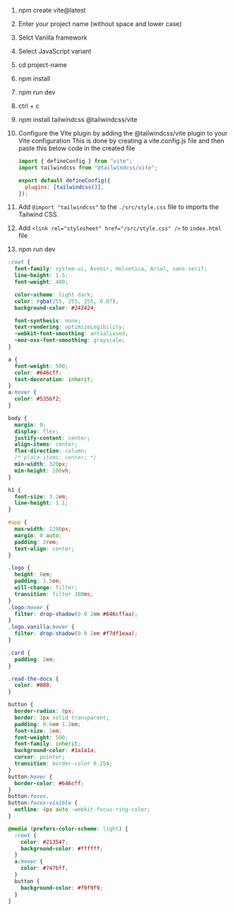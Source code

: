 1. npm create vite@latest
2. Enter your project name (without space and lower case)
3. Selct Vanilla framework
4. Select JavaScript variant
5. cd project-name
6. npm install
7. npm run dev
8. ctrl + c
9. npm install tailwindcss @tailwindcss/vite
10. Configure the Vite plugin by adding the @tailwindcss/vite plugin to your Vite configuration
    This is done by creating a vite.config.js file and then paste this below code in the created file

    ```js
    import { defineConfig } from "vite";
    import tailwindcss from "@tailwindcss/vite";

    export default defineConfig({
      plugins: [tailwindcss()],
    });
    ```

11. Add `@import "tailwindcss"` to the `./src/style.css` file to imports the Tailwind CSS.
12. Add `<link rel="stylesheet" href="/src/style.css" />` to `index.html` file
13. npm run dev

```css
:root {
  font-family: system-ui, Avenir, Helvetica, Arial, sans-serif;
  line-height: 1.5;
  font-weight: 400;

  color-scheme: light dark;
  color: rgba(255, 255, 255, 0.87);
  background-color: #242424;

  font-synthesis: none;
  text-rendering: optimizeLegibility;
  -webkit-font-smoothing: antialiased;
  -moz-osx-font-smoothing: grayscale;
}

a {
  font-weight: 500;
  color: #646cff;
  text-decoration: inherit;
}
a:hover {
  color: #535bf2;
}

body {
  margin: 0;
  display: flex;
  justify-content: center;
  align-items: center;
  flex-direction: column;
  /* place-items: center; */
  min-width: 320px;
  min-height: 100vh;
}

h1 {
  font-size: 3.2em;
  line-height: 1.1;
}

#app {
  max-width: 1280px;
  margin: 0 auto;
  padding: 2rem;
  text-align: center;
}

.logo {
  height: 6em;
  padding: 1.5em;
  will-change: filter;
  transition: filter 300ms;
}
.logo:hover {
  filter: drop-shadow(0 0 2em #646cffaa);
}
.logo.vanilla:hover {
  filter: drop-shadow(0 0 2em #f7df1eaa);
}

.card {
  padding: 2em;
}

.read-the-docs {
  color: #888;
}

button {
  border-radius: 8px;
  border: 1px solid transparent;
  padding: 0.6em 1.2em;
  font-size: 1em;
  font-weight: 500;
  font-family: inherit;
  background-color: #1a1a1a;
  cursor: pointer;
  transition: border-color 0.25s;
}
button:hover {
  border-color: #646cff;
}
button:focus,
button:focus-visible {
  outline: 4px auto -webkit-focus-ring-color;
}

@media (prefers-color-scheme: light) {
  :root {
    color: #213547;
    background-color: #ffffff;
  }
  a:hover {
    color: #747bff;
  }
  button {
    background-color: #f9f9f9;
  }
}
```
